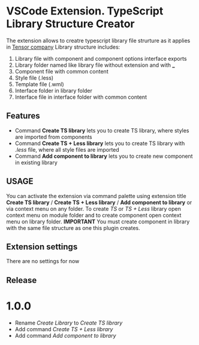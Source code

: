 # VSCode Extension. TypeScript Library Structure Creator

The extension allows to creatre typescript library file strurture as it applies in [Tensor company](https://tensor.ru/)
Library structure includes:
1. Library file with component and component options interface exports
2. Library folder named like library file without extension and with **_**
3. Component file with common content
4. Style file (.less)
5. Template file (.wml)
6. Interface folder in library folder
7. Interface file in interface folder with common content

## Features

* Command **Create TS library** lets you to create TS library, where styles are imported from components
* Command **Create TS + Less library** lets you to create TS library with *.less* file, where all style files are imported
* Command **Add component to library** lets you to create new component in existing library

## USAGE

You can activate the extension via command palette using extension title **Create TS library** / **Create TS + Less library** / **Add component to library** or via context menu on any folder.
To create *TS* or *TS + Less* library open context menu on module folder and to create component open context menu on library folder.
**IMPORTANT** You must create component in library with the same file structure as one this plugin creates.

## Extension settings

There are no settings for now

## Release

# 1.0.0

* Rename *Create Library* to *Create TS library*
* Add command *Create TS + Less library*
* Add command *Add component to library*
